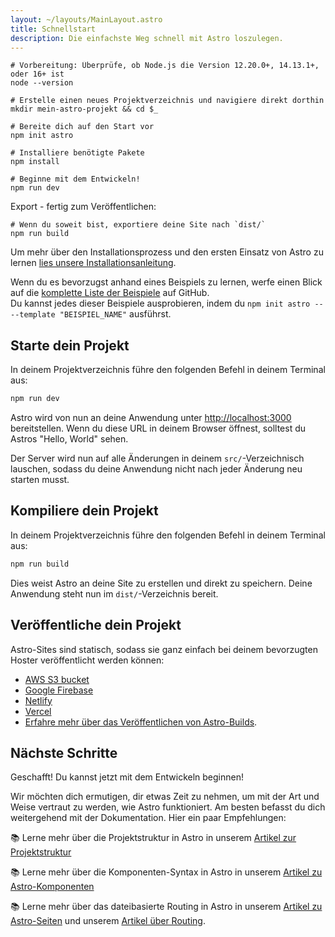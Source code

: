 ```yaml
---
layout: ~/layouts/MainLayout.astro
title: Schnellstart
description: Die einfachste Weg schnell mit Astro loszulegen.
---
```


```shell
# Vorbereitung: Überprüfe, ob Node.js die Version 12.20.0+, 14.13.1+, oder 16+ ist
node --version

# Erstelle einen neues Projektverzeichnis und navigiere direkt dorthin
mkdir mein-astro-projekt && cd $_

# Bereite dich auf den Start vor
npm init astro

# Installiere benötigte Pakete
npm install

# Beginne mit dem Entwickeln!
npm run dev
```

Export - fertig zum Veröffentlichen:

```shell
# Wenn du soweit bist, exportiere deine Site nach `dist/`
npm run build
```

Um mehr über den Installationsprozess und den ersten Einsatz von Astro zu lernen [lies unsere Installationsanleitung](/de/installation).

Wenn du es bevorzugst anhand eines Beispiels zu lernen, werfe einen Blick auf die [komplette Liste der Beispiele](https://github.com/withastro/astro/tree/main/examples) auf GitHub.  
Du kannst jedes dieser Beispiele ausprobieren, indem du `npm init astro -- --template "BEISPIEL_NAME"` ausführst.

## Starte dein Projekt

In deinem Projektverzeichnis führe den folgenden Befehl in deinem Terminal aus:

```bash
npm run dev
```

Astro wird von nun an deine Anwendung unter [http://localhost:3000](http://localhost:3000) bereitstellen. Wenn du diese URL in deinem Browser öffnest, solltest du Astros "Hello, World" sehen.

Der Server wird nun auf alle Änderungen in deinem `src/`-Verzeichnisch lauschen, sodass du deine Anwendung nicht nach jeder Änderung neu starten musst.

## Kompiliere dein Projekt

In deinem Projektverzeichnis führe den folgenden Befehl in deinem Terminal aus:

```bash
npm run build
```

Dies weist Astro an deine Site zu erstellen und direkt zu speichern. Deine Anwendung steht nun im `dist/`-Verzeichnis bereit.

## Veröffentliche dein Projekt

Astro-Sites sind statisch, sodass sie ganz einfach bei deinem bevorzugten Hoster veröffentlicht werden können:

- [AWS S3 bucket](https://aws.amazon.com/s3/)
- [Google Firebase](https://firebase.google.com/)
- [Netlify](https://www.netlify.com/)
- [Vercel](https://vercel.com/)
- [Erfahre mehr über das Veröffentlichen von Astro-Builds](/guides/deploy).

## Nächste Schritte

Geschafft! Du kannst jetzt mit dem Entwickeln beginnen!

Wir möchten dich ermutigen, dir etwas Zeit zu nehmen, um mit der Art und Weise vertraut zu werden, wie Astro funktioniert. Am besten befasst du dich weitergehend mit der Dokumentation. Hier ein paar Empfehlungen:

📚 Lerne mehr über die Projektstruktur in Astro in unserem [Artikel zur Projektstruktur](/de/core-concepts/project-structure)

📚 Lerne mehr über die Komponenten-Syntax in Astro in unserem [Artikel zu Astro-Komponenten](/de/core-concepts/astro-components)

📚 Lerne mehr über das dateibasierte Routing in Astro in unserem [Artikel zu Astro-Seiten](/de/core-concepts/astro-pages) und unserem [Artikel über Routing](/de/core-concepts/routing).
